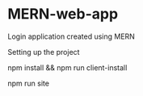# MERN-web-app
Login application created using MERN  

Setting up the project 

npm install && npm run client-install

npm run site
